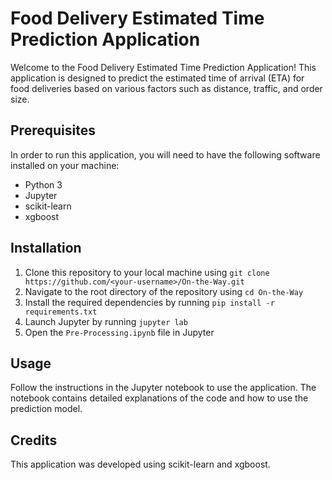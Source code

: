 # Food Delivery Estimated Time Prediction Application

Welcome to the Food Delivery Estimated Time Prediction Application! This application is designed to predict the estimated time of arrival (ETA) for food deliveries based on various factors such as distance, traffic, and order size.

## Prerequisites

In order to run this application, you will need to have the following software installed on your machine:

- Python 3
- Jupyter
- scikit-learn
- xgboost

## Installation

1. Clone this repository to your local machine using `git clone https://github.com/<your-username>/On-the-Way.git`
2. Navigate to the root directory of the repository using `cd On-the-Way`
3. Install the required dependencies by running `pip install -r requirements.txt`
4. Launch Jupyter by running `jupyter lab`
5. Open the `Pre-Processing.ipynb` file in Jupyter

## Usage

Follow the instructions in the Jupyter notebook to use the application. The notebook contains detailed explanations of the code and how to use the prediction model.

## Credits

This application was developed using scikit-learn and xgboost.


